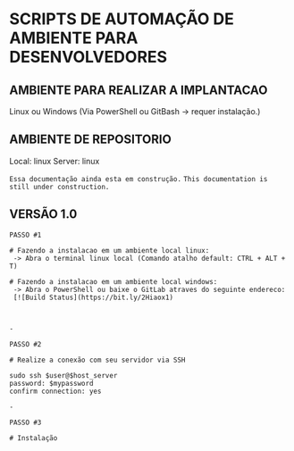 # SCRIPTS DE AUTOMAÇÃO DE AMBIENTE PARA DESENVOLVEDORES

## AMBIENTE PARA REALIZAR A IMPLANTACAO
Linux ou Windows (Via PowerShell ou GitBash -> requer instalação.)

## AMBIENTE DE REPOSITORIO
Local: linux
Server: linux

```Essa documentação ainda esta em construção.```
```This documentation is still under construction.```

## VERSÃO 1.0

```
PASSO #1

# Fazendo a instalacao em um ambiente local linux:
 -> Abra o terminal linux local (Comando atalho default: CTRL + ALT + T)

# Fazendo a instalacao em um ambiente local windows:
 -> Abra o PowerShell ou baixe o GitLab atraves do seguinte endereco: 
 [![Build Status](https://bit.ly/2Hiaox1)
 


-

PASSO #2

# Realize a conexão com seu servidor via SSH

sudo ssh $user@$host_server
password: $mypassword
confirm connection: yes

-

PASSO #3

# Instalação 

```